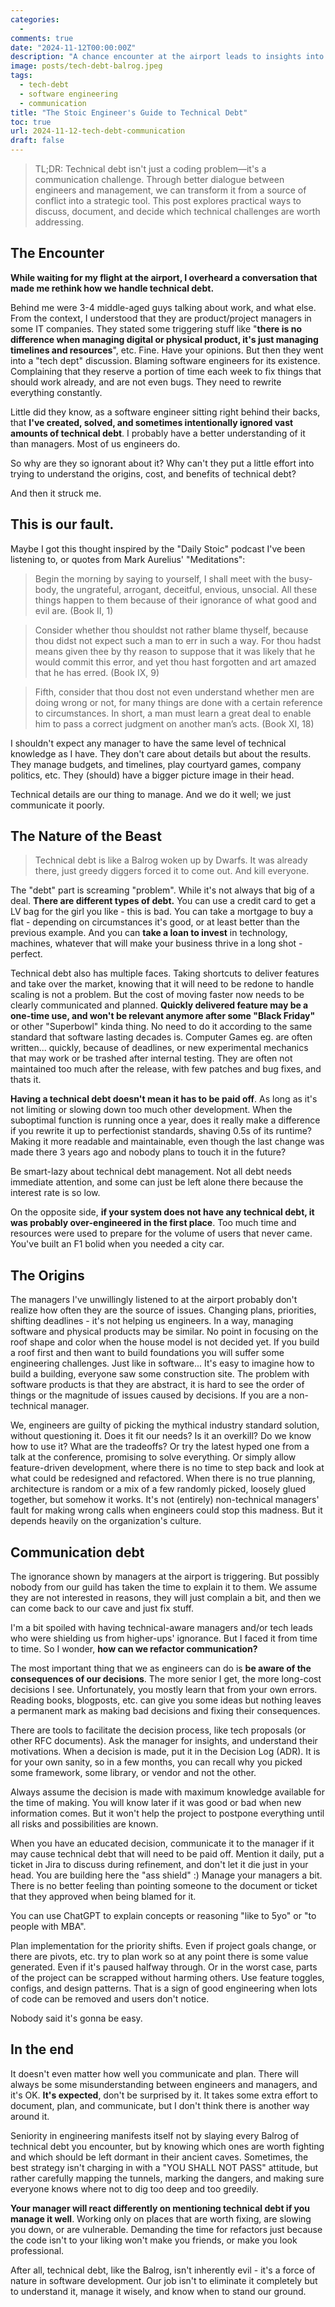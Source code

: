 ```yaml
---
categories:
  -
comments: true
date: "2024-11-12T00:00:00Z"
description: "A chance encounter at the airport leads to insights into the real nature of technical debt in software development. Through the lens of Stoic philosophy and Lord of the Rings metaphors, this post explores how better communication between engineers and management can prevent our own Mines of Moria situations. Practical tips included for both technical leads and managers on how to discuss, document, and decide which technical dragons are worth slaying."
image: posts/tech-debt-balrog.jpeg
tags:
  - tech-debt
  - software engineering
  - communication
title: "The Stoic Engineer's Guide to Technical Debt"
toc: true
url: 2024-11-12-tech-debt-communication
draft: false
---
```


> TL;DR: Technical debt isn't just a coding problem—it's a communication challenge. Through better dialogue between engineers and management, we can transform it from a source of conflict into a strategic tool. This post explores practical ways to discuss, document, and decide which technical challenges are worth addressing.
> 
## The Encounter

**While waiting for my flight at the airport, I overheard a conversation that made me rethink how we handle technical debt.**

Behind me were 3-4 middle-aged guys talking about work, and what else. From the context, I understood that they are product/project managers in some IT companies. They stated some triggering stuff like "**there is no difference when managing digital or physical product, it's just managing timelines and resources**", etc. Fine. Have your opinions. But then they went into a "tech dept" discussion. Blaming software engineers for its existence. Complaining that they reserve a portion of time each week to fix things that should work already, and are not even bugs. They need to rewrite everything constantly.

Little did they know, as a software engineer sitting right behind their backs, that **I've created, solved, and sometimes intentionally ignored vast amounts of technical debt**. I probably have a better understanding of it than managers. Most of us engineers do.

So why are they so ignorant about it? Why can't they put a little effort into trying to understand the origins, cost, and benefits of technical debt?

And then it struck me.

## This is our fault.

Maybe I got this thought inspired by the "Daily Stoic" podcast I've been listening to, or quotes from Mark Aurelius' "Meditations":

> Begin the morning by saying to yourself, I shall meet with the busy-body, the ungrateful, arrogant, deceitful, envious, unsocial. All these things happen to them because of their ignorance of what good and evil are. (Book II, 1)

>Consider whether thou shouldst not rather blame thyself, because thou didst not expect such a man to err in such a way. For thou hadst means given thee by thy reason to suppose that it was likely that he would commit this error, and yet thou hast forgotten and art amazed that he has erred. (Book IX, 9)

> Fifth, consider that thou dost not even understand whether men are doing wrong or not, for many things are done with a certain reference to circumstances. In short, a man must learn a great deal to enable him to pass a correct judgment on another man’s acts. (Book XI, 18)

I shouldn't expect any manager to have the same level of technical knowledge as I have. They don't care about details but about the results. They manage budgets, and timelines, play courtyard games, company politics, etc. They (should) have a bigger picture image in their head.

Technical details are our thing to manage. And we do it well; we just communicate it poorly.

## The Nature of the Beast

> Technical debt is like a Balrog woken up by Dwarfs. It was already there, just greedy diggers forced it to come out. And kill everyone.

The "debt" part is screaming "problem". While it's not always that big of a deal.
**There are different types of debt.** You can use a credit card to get a LV bag for the girl you like - this is bad. You can take a mortgage to buy a flat - depending on circumstances it's good, or at least better than the previous example. And you can **take a loan to invest** in technology, machines, whatever that will make your business thrive in a long shot - perfect.

Technical debt also has multiple faces. Taking shortcuts to deliver features and take over the market, knowing that it will need to be redone to handle scaling is not a problem. But the cost of moving faster now needs to be clearly communicated and planned.
**Quickly delivered feature may be a one-time use, and won't be relevant anymore after some "Black Friday"** or other "Superbowl" kinda thing. No need to do it according to the same standard that software lasting decades is.
Computer Games eg. are often written... quickly, because of deadlines, or new experimental mechanics that may work or be trashed after internal testing. They are often not maintained too much after the release, with few patches and bug fixes, and thats it.

**Having a technical debt doesn't mean it has to be paid off**. As long as it's not limiting or slowing down too much other development. When the suboptimal function is running once a year, does it really make a difference if you rewrite it up to perfectionist standards, shaving 0.5s of its runtime? Making it more readable and maintainable, even though the last change was made there 3 years ago and nobody plans to touch it in the future?

Be smart-lazy about technical debt management. Not all debt needs immediate attention, and some can just be left alone there because the interest rate is so low.

On the opposite side, **if your system does not have any technical debt, it was probably over-engineered in the first place**. Too much time and resources were used to prepare for the volume of users that never came. You've built an F1 bolid when you needed a city car.

## The Origins

The managers I've unwillingly listened to at the airport probably don't realize how often they are the source of issues. Changing plans, priorities, shifting deadlines - it's not helping us engineers. In a way, managing software and physical products may be similar. No point in focusing on the roof shape and color when the house model is not decided yet. If you build a roof first and then want to build foundations you will suffer some engineering challenges. Just like in software... It's easy to imagine how to build a building, everyone saw some construction site. The problem with software products is that they are abstract, it is hard to see the order of things or the magnitude of issues caused by decisions. If you are a non-technical manager.

We, engineers are guilty of picking the mythical industry standard solution, without questioning it. Does it fit our needs? Is it an overkill? Do we know how to use it? What are the tradeoffs?
Or try the latest hyped one from a talk at the conference, promising to solve everything.
Or simply allow feature-driven development, where there is no time to step back and look at what could be redesigned and refactored. When there is no true planning, architecture is random or a mix of a few randomly picked, loosely glued together, but somehow it works. It's not (entirely) non-technical managers' fault for making wrong calls when engineers could stop this madness. But it depends heavily on the organization's culture.

## Communication debt

The ignorance shown by managers at the airport is triggering. But possibly nobody from our guild has taken the time to explain it to them. We assume they are not interested in reasons, they will just complain a bit, and then we can come back to our cave and just fix stuff.

I'm a bit spoiled with having technical-aware managers and/or tech leads who were shielding us from higher-ups' ignorance. But I faced it from time to time. So I wonder, **how can we refactor communication?**

The most important thing that we as engineers can do is **be aware of the consequences of our decisions**. The more senior I get, the more long-cost decisions I see. Unfortunately, you mostly learn that from your own errors. Reading books, blogposts, etc. can give you some ideas but nothing leaves a permanent mark as making bad decisions and fixing their consequences.

There are tools to facilitate the decision process, like tech proposals (or other RFC documents). Ask the manager for insights, and understand their motivations. When a decision is made, put it in the Decision Log (ADR). It is for your own sanity, so in a few months, you can recall why you picked some framework, some library, or vendor and not the other.

Always assume the decision is made with maximum knowledge available for the time of making. You will know later if it was good or bad when new information comes. But it won't help the project to postpone everything until all risks and possibilities are known.

When you have an educated decision, communicate it to the manager if it may cause technical debt that will need to be paid off. Mention it daily, put a ticket in Jira to discuss during refinement, and don't let it die just in your head. You are building here the "ass shield" :) Manage your managers a bit.
There is no better feeling than pointing someone to the document or ticket that they approved when being blamed for it.

You can use ChatGPT to explain concepts or reasoning "like to 5yo" or "to people with MBA".

Plan implementation for the priority shifts. Even if project goals change, or there are pivots, etc. try to plan work so at any point there is some value generated. Even if it's paused halfway through. Or in the worst case, parts of the project can be scrapped without harming others. Use feature toggles, configs, and design patterns. That is a sign of good engineering when lots of code can be removed and users don't notice.

Nobody said it's gonna be easy.

## In the end

It doesn't even matter how well you communicate and plan. There will always be some misunderstanding between engineers and managers, and it's OK. **It's expected**, don't be surprised by it. It takes some extra effort to document, plan, and communicate, but I don't think there is another way around it.

Seniority in engineering manifests itself not by slaying every Balrog of technical debt you encounter, but by knowing which ones are worth fighting and which should be left dormant in their ancient caves. Sometimes, the best strategy isn't charging in with a "YOU SHALL NOT PASS" attitude, but rather carefully mapping the tunnels, marking the dangers, and making sure everyone knows where not to dig too deep and too greedily.

**Your manager will react differently on mentioning technical debt if you manage it well**. Working only on places that are worth fixing, are slowing you down, or are vulnerable. Demanding the time for refactors just because the code isn't to your liking won't make you friends, or make you look professional.

After all, technical debt, like the Balrog, isn't inherently evil - it's a force of nature in software development. Our job isn't to eliminate it completely but to understand it, manage it wisely, and know when to stand our ground.